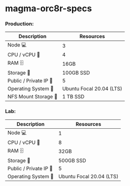 # magma-orc8r-specs

### Production:

Description | Resources
---|---
Node :computer: | 3
CPU / vCPU :abacus: | 4
RAM :file_cabinet: | 16GB
Storage :floppy_disk: | 100GB SSD
Public / Private IP :round_pushpin: | 5
Operating System :dvd: | Ubuntu Focal 20.04 (LTS)
NFS Mount Storage :floppy_disk: | 1 TB SSD

### Lab:

Description | Resources
---|---
Node :computer: | 1
CPU / vCPU :abacus: | 8
RAM :file_cabinet: | 32GB
Storage :floppy_disk: | 500GB SSD
Public / Private IP :round_pushpin: | 5
Operating System :dvd: | Ubuntu Focal 20.04 (LTS)
